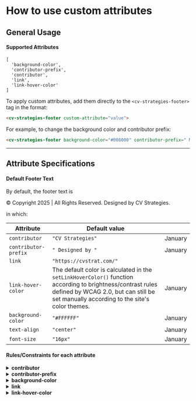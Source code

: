# How to use custom attributes

## General Usage

#### Supported Attributes
```
[
  'background-color',
  'contributor-prefix',
  'contributor',
  'link',
  'link-hover-color'
]
```

To apply custom attributes, add them directly to the `<cv-strategies-footer>` tag in the format:

```html
<cv-strategies-footer custom-attribute="value">
```

For example, to change the background color and contributor prefix:

```html
<cv-strategies-footer background-color="#008000" contributor-prefix=" Maintained by ">
```

---

## Attribute Specifications

#### Default Footer Text
By default, the footer text is 

© Copyright 2025 | All Rights Reserved. Designed by CV Strategies.

in which:

| Attribute| Default value |  |
| -------- | ------- | ------- |
| `contributor`  | `"CV Strategies"` | January  |
| `contributor-prefix` | `" Designed by "`     | January  |
| `link`    | `"https://cvstrat.com/"` |   |
| `link-hover-color`    | The default color is calculated in the `setLinkHoverColor()` function according to brightness/contrast rules defined by WCAG 2.0, but can still be set manually according to the site's color themes. | January  |
| `background-color`    | `"#FFFFFF"` | January  |
| `text-align`    | `"center"` | January  |
| `font-size`    | `"16px"` | January  |



#### Rules/Constraints for each attribute

<details>
<summary><strong>contributor</strong></summary>

- **Purpose:** Sets the name of the designer or organization.  
- **Value:** Must be a string.

    ```html
    <cv-strategies-footer contributor = "New Contributor">
    ```

</details>

<details>
<summary><strong>contributor-prefix</strong></summary>

- **Purpose:** Change the verbage before the contributor name.  
- **Value:** Must include a blank space **before and after** the text*.

    ```html
    <cv-strategies-footer contributor-prefix = " New Prefix ">
    ```

</details>

<details>
<summary><strong>background-color</strong></summary>

- **Purpose:** Sets the background color of the footer container.  
- **Value:** Must be a **hex code** (e.g., `#ffffff`) or a **WordPress custom color variable**.
    ```html
    <cv-strategies-footer background-color = "#cc0000">
    ```


To use a WordPress theme color:

```html
<cv-strategies-footer background-color="--awb-custom_color1">
```

- Replace `--awb-custom_color1` with the correct variable name for your custom color.
- To find it:
    1. **Method 1**: Go into the back-end and find the list of theme colors by going into the Avada Menu > Options > Colors. The shortcodes can be found there.
    2. **Method 2**: Using the inspect tool on your browser, select an element with the desired color, and look through the style menu to find the variable name. 

</details>

<details>
<summary><strong>link</strong></summary>

- **Purpose:** Sets link embed on the contributor text.  
- **Value:** Must be a string, typically links to contributor's website or contact.

    ```html
    <cv-strategies-footer link = "https://contributor-link.com">
    ```

</details>

<details>
<summary><strong>link-hover-color</strong></summary>

- **Purpose:** Set color on hover for the link text.  
- **Value:** Must be a **hex code** (e.g., `#ffffff`) or a **WordPress custom color variable**. Check the instructions under `background-color` to see how to find a Wordpress custom color.

    ```html
    <cv-strategies-footer link-hover-color = "#00c000">
    ```

    Using Wordpress:
     ```html
    <cv-strategies-footer link-hover-color = "--awb-custom_color1">
    ```

</details>
